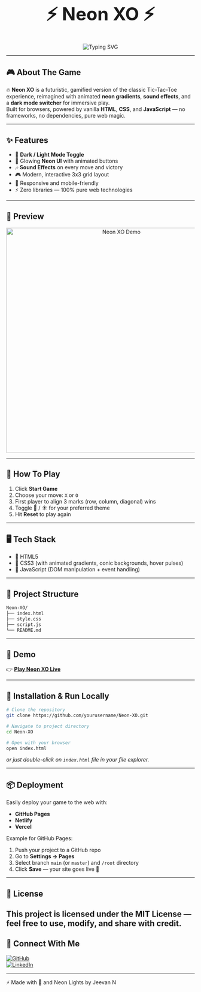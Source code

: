<h1 align="center" style="font-size: 3rem;">⚡ Neon XO ⚡</h1>

<p align="center">
  <img src="https://readme-typing-svg.herokuapp.com?font=Fira+Code&size=28&pause=1000&color=FF00C8&center=true&vCenter=true&width=600&lines=Welcome+to+Neon+XO!;A+Mesmerizing+Tic-Tac-Toe+Game;Built+with+Pure+HTML%2C+CSS+%26+JS" alt="Typing SVG" />
</p>

---

## 🎮 About The Game  

🔥 **Neon XO** is a futuristic, gamified version of the classic Tic-Tac-Toe experience, reimagined with animated **neon gradients**, **sound effects**, and a **dark mode switcher** for immersive play.  
Built for browsers, powered by vanilla **HTML**, **CSS**, and **JavaScript** — no frameworks, no dependencies, pure web magic.  

---

## ✨ Features  

- 🌙 **Dark / Light Mode Toggle**
- 🎨 Glowing **Neon UI** with animated buttons
- 🎶 **Sound Effects** on every move and victory
- 🎮 Modern, interactive 3x3 grid layout
- 📱 Responsive and mobile-friendly
- ⚡ Zero libraries — 100% pure web technologies  

---

## 📸 Preview  

<p align="center">
  <img src="https://i.postimg.cc/x1HqsBZG/neon-xo-preview.gif" alt="Neon XO Demo" width="600"/>
</p>

---

## 🚀 How To Play  

1. Click **Start Game**  
2. Choose your move: `X` or `O`  
3. First player to align 3 marks (row, column, diagonal) wins  
4. Toggle 🌙 / ☀️ for your preferred theme  
5. Hit **Reset** to play again  

---

## 🖥️ Tech Stack  

- 🔹 HTML5  
- 🔹 CSS3 (with animated gradients, conic backgrounds, hover pulses)  
- 🔹 JavaScript (DOM manipulation + event handling)  

---

## 📂 Project Structure  

```bash
Neon-XO/
├── index.html
├── style.css
├── script.js
└── README.md
```

---

## 🌟 Demo  

👉 [**Play Neon XO Live**](#) 

---

## 💾 Installation & Run Locally  

```bash
# Clone the repository  
git clone https://github.com/yourusername/Neon-XO.git  

# Navigate to project directory  
cd Neon-XO  

# Open with your browser  
open index.html
```

_or just double-click on `index.html` file in your file explorer._

---

## 📦 Deployment  

Easily deploy your game to the web with:
- **GitHub Pages**
- **Netlify**
- **Vercel**

Example for GitHub Pages:
1. Push your project to a GitHub repo
2. Go to **Settings → Pages**
3. Select branch `main` (or `master`) and `/root` directory
4. Click **Save** — your site goes live 🎉  

---

## 📜 License  

This project is licensed under the **MIT License** — feel free to use, modify, and share with credit.  
---

## 📣 Connect With Me  

[![GitHub](https://img.shields.io/badge/GitHub-100000?style=for-the-badge&logo=github&logoColor=white)](https://github.com/Jeevanreddy-2005)  
[![LinkedIn](https://img.shields.io/badge/LinkedIn-0077B5?style=for-the-badge&logo=linkedin&logoColor=white)](https://www.linkedin.com/in/yourusername)  

---
⚡ Made with 💖 and Neon Lights by Jeevan N
